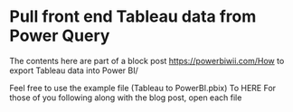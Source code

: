 # Pull front end Tableau data from Power Query

The contents here are part of a block post https://powerbiwii.com/How to export Tableau data into Power BI/

Feel free to use the example file (Tableau to PowerBI.pbix) To HERE
For those of you following along with the blog post, open each file 



